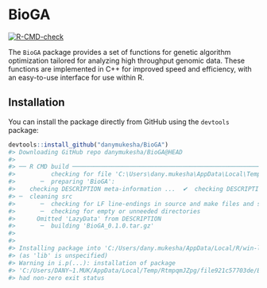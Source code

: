 
<!-- README.md is generated from README.Rmd. Please edit that file -->

# BioGA

<!-- badges: start -->

[![R-CMD-check](https://github.com/danymukesha/BioGA/actions/workflows/R-CMD-check.yaml/badge.svg)](https://github.com/danymukesha/BioGA/actions/workflows/R-CMD-check.yaml)
<!-- badges: end -->

The `BioGA` package provides a set of functions for genetic algorithm
optimization tailored for analyzing high throughput genomic data. These
functions are implemented in C++ for improved speed and efficiency, with
an easy-to-use interface for use within R.

## Installation

You can install the package directly from GitHub using the `devtools`
package:

``` r
devtools::install_github("danymukesha/BioGA")
#> Downloading GitHub repo danymukesha/BioGA@HEAD
#> 
#> ── R CMD build ─────────────────────────────────────────────────────────────────
#>          checking for file 'C:\Users\dany.mukesha\AppData\Local\Temp\RtmpqmJZpg\remotes921c790555c6\danymukesha-BioGA-fe9ca8f/DESCRIPTION' ...  ✔  checking for file 'C:\Users\dany.mukesha\AppData\Local\Temp\RtmpqmJZpg\remotes921c790555c6\danymukesha-BioGA-fe9ca8f/DESCRIPTION'
#>       ─  preparing 'BioGA':
#>    checking DESCRIPTION meta-information ...  ✔  checking DESCRIPTION meta-information
#> ─  cleaning src
#>       ─  checking for LF line-endings in source and make files and shell scripts
#>       ─  checking for empty or unneeded directories
#>      Omitted 'LazyData' from DESCRIPTION
#>       ─  building 'BioGA_0.1.0.tar.gz'
#>      
#> 
#> Installing package into 'C:/Users/dany.mukesha/AppData/Local/R/win-library/4.3'
#> (as 'lib' is unspecified)
#> Warning in i.p(...): installation of package
#> 'C:/Users/DANY~1.MUK/AppData/Local/Temp/RtmpqmJZpg/file921c57703de/BioGA_0.1.0.tar.gz'
#> had non-zero exit status
```
